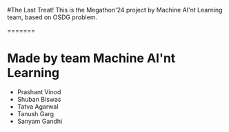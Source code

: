 #The Last Treat!
This is the Megathon'24 project by Machine AI'nt Learning team, based on OSDG problem.



=======
# Made by team Machine AI'nt Learning
- Prashant Vinod
- Shuban Biswas
- Tatva Agarwal
- Tanush Garg
- Sanyam Gandhi
